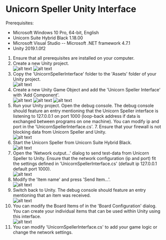 # Unicorn Speller Unity Interface

Prerequisites:
- Microsoft Windows 10 Pro, 64-bit, English
- Unicorn Suite Hybrid Black 1.18.00
- Microsoft Visual Studio
-- Microsoft .NET framework 4.7.1
- Unity 2019.1.0f2

[step1]: https://github.com/unicorn-bi/Unicorn-Suite-Hybrid-Black/blob/master/Unicorn%20Speller/Unity/Images/step1.PNG "Step 1"
[step2]: https://github.com/unicorn-bi/Unicorn-Suite-Hybrid-Black/blob/master/Unicorn%20Speller/Unity/Images/step2.PNG "Step 2"
[step3]: https://github.com/unicorn-bi/Unicorn-Suite-Hybrid-Black/blob/master/Unicorn%20Speller/Unity/Images/step3.PNG "Step 3"
[step4]: https://github.com/unicorn-bi/Unicorn-Suite-Hybrid-Black/blob/master/Unicorn%20Speller/Unity/Images/step4.png "Step 4"
[step5]: https://github.com/unicorn-bi/Unicorn-Suite-Hybrid-Black/blob/master/Unicorn%20Speller/Unity/Images/step5.png "Step 5"
[step6]: https://github.com/unicorn-bi/Unicorn-Suite-Hybrid-Black/blob/master/Unicorn%20Speller/Unity/Images/step6.png "Step 6"
[step7]: https://github.com/unicorn-bi/Unicorn-Suite-Hybrid-Black/blob/master/Unicorn%20Speller/Unity/Images/step7.png "Step 7"
[step8]: https://github.com/unicorn-bi/Unicorn-Suite-Hybrid-Black/blob/master/Unicorn%20Speller/Unity/Images/step8.PNG "Step 8"
[step9]: https://github.com/unicorn-bi/Unicorn-Suite-Hybrid-Black/blob/master/Unicorn%20Speller/Unity/Images/step9.png "Step 9"
[step10]: https://github.com/unicorn-bi/Unicorn-Suite-Hybrid-Black/blob/master/Unicorn%20Speller/Unity/Images/step10.PNG "Step 10"
[step11]: https://github.com/unicorn-bi/Unicorn-Suite-Hybrid-Black/blob/master/Unicorn%20Speller/Unity/Images/step11.PNG "Step 11"
[step12]: https://github.com/unicorn-bi/Unicorn-Suite-Hybrid-Black/blob/master/Unicorn%20Speller/Unity/Images/step12.PNG "Step 12"

1. Ensure that all prerequisites are installed on your computer. <br>
2. Create a new Unity project. <br>
![alt text][step1]
![alt text][step2]
3. Copy the 'UnicornSpellerInterface' folder to the 'Assets' folder of your Unity project. <br>
![alt text][step3]
4. Create a new Unity Game Object and add the 'Unicorn Speller Interface' with 'Add Component'. <br>
![alt text][step4]
![alt text][step5]
![alt text][step6]
5. Run your Unity project. Open the debug console. The debug console should feature an entry mentioning that the Unicorn Speller interface is listening to 127.0.0.1 on port 1000 (loop-back address if data is exchanged between programs on one machine). You can modify ip and port in the 'UnicornSpellerInterface.cs'. 7. Ensure that your firewall is not blocking data from Unicorn Speller and Unity. <br>
![alt text][step7]
6. Start the Unicorn Speller from Unicorn Suite Hybrid Black. <br>
![alt text][step8]
7. Open the 'Network output...' dialog to send test-data from Unicorn Speller to Unity. Ensure that the network configuration (ip and port) fit the settings defined in 'UnicornSpellerInterface.cs' (default ip 127.0.0.1 default port 1000). <br>
![alt text][step9]
8. Modify the 'Item name' and press 'Send Item...'. <br>
![alt text][step10]
9. Switch back to Unity. The debug console should feature an entry mentioning that an item was received. <br>
![alt text][step11]
10. You can modify the Board Items of in the 'Board Configuration' dialog. You can create your individual items that can be used within Unity using this interface. <br>
![alt text][step12]
11. You can modify 'UnicornSpellerInterface.cs' to add your game logic or change the network settings. <br>

